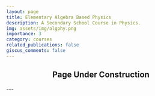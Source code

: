 ```yaml
---
layout: page
title: Elementary Algebra Based Physics
description: A Secondary School Course in Physics.
img: assets/img/algphy.png
importance: 3
category: courses
related_publications: false
giscus_comments: false
---
```


<div align="center">
  <h2>Page Under Construction</h2>
</div>
---
